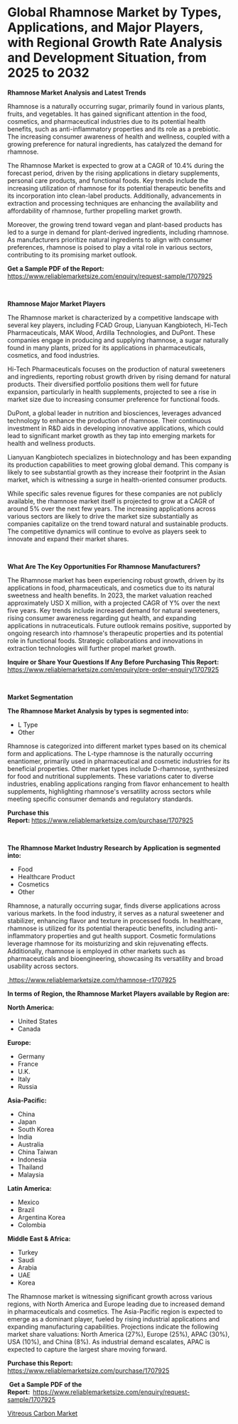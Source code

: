 <p><h1>Global Rhamnose Market by Types, Applications, and Major Players, with Regional Growth Rate Analysis and Development Situation, from 2025 to 2032</h1></p><p><strong>Rhamnose Market Analysis and Latest Trends</strong></p>
<p><p>Rhamnose is a naturally occurring sugar, primarily found in various plants, fruits, and vegetables. It has gained significant attention in the food, cosmetics, and pharmaceutical industries due to its potential health benefits, such as anti-inflammatory properties and its role as a prebiotic. The increasing consumer awareness of health and wellness, coupled with a growing preference for natural ingredients, has catalyzed the demand for rhamnose.</p><p>The Rhamnose Market is expected to grow at a CAGR of 10.4% during the forecast period, driven by the rising applications in dietary supplements, personal care products, and functional foods. Key trends include the increasing utilization of rhamnose for its potential therapeutic benefits and its incorporation into clean-label products. Additionally, advancements in extraction and processing techniques are enhancing the availability and affordability of rhamnose, further propelling market growth.</p><p>Moreover, the growing trend toward vegan and plant-based products has led to a surge in demand for plant-derived ingredients, including rhamnose. As manufacturers prioritize natural ingredients to align with consumer preferences, rhamnose is poised to play a vital role in various sectors, contributing to its promising market outlook.</p></p>
<p><strong>Get a Sample PDF of the Report:&nbsp;</strong> <a href="https://www.reliablemarketsize.com/enquiry/request-sample/1707925?utm_campaign=3509&utm_medium=2&utm_source=Github&utm_content=ia&utm_term=01042025&utm_id=rhamnose">https://www.reliablemarketsize.com/enquiry/request-sample/1707925</a></p>
<p>&nbsp;</p>
<p><strong>Rhamnose Major Market Players</strong></p>
<p><p>The Rhamnose market is characterized by a competitive landscape with several key players, including FCAD Group, Lianyuan Kangbiotech, Hi-Tech Pharmaceuticals, MAK Wood, Ardilla Technologies, and DuPont. These companies engage in producing and supplying rhamnose, a sugar naturally found in many plants, prized for its applications in pharmaceuticals, cosmetics, and food industries.</p><p>Hi-Tech Pharmaceuticals focuses on the production of natural sweeteners and ingredients, reporting robust growth driven by rising demand for natural products. Their diversified portfolio positions them well for future expansion, particularly in health supplements, projected to see a rise in market size due to increasing consumer preference for functional foods.</p><p>DuPont, a global leader in nutrition and biosciences, leverages advanced technology to enhance the production of rhamnose. Their continuous investment in R&D aids in developing innovative applications, which could lead to significant market growth as they tap into emerging markets for health and wellness products.</p><p>Lianyuan Kangbiotech specializes in biotechnology and has been expanding its production capabilities to meet growing global demand. This company is likely to see substantial growth as they increase their footprint in the Asian market, which is witnessing a surge in health-oriented consumer products.</p><p>While specific sales revenue figures for these companies are not publicly available, the rhamnose market itself is projected to grow at a CAGR of around 5% over the next few years. The increasing applications across various sectors are likely to drive the market size substantially as companies capitalize on the trend toward natural and sustainable products. The competitive dynamics will continue to evolve as players seek to innovate and expand their market shares.</p></p>
<p>&nbsp;</p>
<p><strong>What Are The Key Opportunities For Rhamnose Manufacturers?</strong></p>
<p><p>The Rhamnose market has been experiencing robust growth, driven by its applications in food, pharmaceuticals, and cosmetics due to its natural sweetness and health benefits. In 2023, the market valuation reached approximately USD X million, with a projected CAGR of Y% over the next five years. Key trends include increased demand for natural sweeteners, rising consumer awareness regarding gut health, and expanding applications in nutraceuticals. Future outlook remains positive, supported by ongoing research into rhamnose's therapeutic properties and its potential role in functional foods. Strategic collaborations and innovations in extraction technologies will further propel market growth.</p></p>
<p><strong>Inquire or Share Your Questions If Any Before Purchasing This Report:</strong> <a href="https://www.reliablemarketsize.com/enquiry/pre-order-enquiry/1707925?utm_campaign=3509&utm_medium=2&utm_source=Github&utm_content=ia&utm_term=01042025&utm_id=rhamnose">https://www.reliablemarketsize.com/enquiry/pre-order-enquiry/1707925</a></p>
<p>&nbsp;</p>
<p><strong>Market Segmentation</strong></p>
<p><strong>The Rhamnose Market Analysis by types is segmented into:</strong></p>
<p><ul><li>L Type</li><li>Other</li></ul></p>
<p><p>Rhamnose is categorized into different market types based on its chemical form and applications. The L-type rhamnose is the naturally occurring enantiomer, primarily used in pharmaceutical and cosmetic industries for its beneficial properties. Other market types include D-rhamnose, synthesized for food and nutritional supplements. These variations cater to diverse industries, enabling applications ranging from flavor enhancement to health supplements, highlighting rhamnose's versatility across sectors while meeting specific consumer demands and regulatory standards.</p></p>
<p><strong>Purchase this Report:&nbsp;</strong><a href="https://www.reliablemarketsize.com/purchase/1707925?utm_campaign=3509&utm_medium=2&utm_source=Github&utm_content=ia&utm_term=01042025&utm_id=rhamnose">https://www.reliablemarketsize.com/purchase/1707925</a></p>
<p>&nbsp;</p>
<p><strong>The Rhamnose Market Industry Research by Application is segmented into:</strong></p>
<p><ul><li>Food</li><li>Healthcare Product</li><li>Cosmetics</li><li>Other</li></ul></p>
<p><p>Rhamnose, a naturally occurring sugar, finds diverse applications across various markets. In the food industry, it serves as a natural sweetener and stabilizer, enhancing flavor and texture in processed foods. In healthcare, rhamnose is utilized for its potential therapeutic benefits, including anti-inflammatory properties and gut health support. Cosmetic formulations leverage rhamnose for its moisturizing and skin rejuvenating effects. Additionally, rhamnose is employed in other markets such as pharmaceuticals and bioengineering, showcasing its versatility and broad usability across sectors.</p></p>
<p><a href="https://www.reliablemarketsize.com/rhamnose-r1707925?utm_campaign=3509&utm_medium=2&utm_source=Github&utm_content=ia&utm_term=01042025&utm_id=rhamnose">&nbsp;https://www.reliablemarketsize.com/rhamnose-r1707925</a></p>
<p><strong>In terms of Region, the Rhamnose Market Players available by Region are:</strong></p>
<p>
    <p> <strong> North America: </strong>
        <ul>
            <li>United States</li>
            <li>Canada</li>
        </ul>
        </p> 
    <p> <strong> Europe: </strong>
        <ul>
            <li>Germany</li>
            <li>France</li>
            <li>U.K.</li>
            <li>Italy</li>
            <li>Russia</li>
        </ul>
        </p> 
    <p> <strong> Asia-Pacific: </strong>
        <ul>
            <li>China</li>
            <li>Japan</li>
            <li>South Korea</li>
            <li>India</li>
            <li>Australia</li>
            <li>China Taiwan</li>
            <li>Indonesia</li>
            <li>Thailand</li>
            <li>Malaysia</li>
        </ul>
        </p> 
    <p> <strong> Latin America: </strong>
        <ul>
            <li>Mexico</li>
            <li>Brazil</li>
            <li>Argentina Korea</li>
            <li>Colombia</li>
        </ul>
        </p> 
    <p> <strong> Middle East & Africa: </strong>
        <ul>
            <li>Turkey</li>
            <li>Saudi</li>
            <li>Arabia</li>
            <li>UAE</li>
            <li>Korea</li>
        </ul>
    </p>
    </p>
<p><p>The Rhamnose market is witnessing significant growth across various regions, with North America and Europe leading due to increased demand in pharmaceuticals and cosmetics. The Asia-Pacific region is expected to emerge as a dominant player, fueled by rising industrial applications and expanding manufacturing capabilities. Projections indicate the following market share valuations: North America (27%), Europe (25%), APAC (30%), USA (10%), and China (8%). As industrial demand escalates, APAC is expected to capture the largest share moving forward.</p></p>
<p><strong>Purchase this Report: </strong><a href="https://www.reliablemarketsize.com/purchase/1707925?utm_campaign=3509&utm_medium=2&utm_source=Github&utm_content=ia&utm_term=01042025&utm_id=rhamnose">https://www.reliablemarketsize.com/purchase/1707925</a></p>
<p>&nbsp;<strong>Get a Sample PDF of the Report:&nbsp;&nbsp;</strong><a href="https://www.reliablemarketsize.com/enquiry/request-sample/1707925?utm_campaign=3509&utm_medium=2&utm_source=Github&utm_content=ia&utm_term=01042025&utm_id=rhamnose">https://www.reliablemarketsize.com/enquiry/request-sample/1707925</a></p>
<p><strong></strong></p>
<p><p><a href="https://github.com/siertnamba7u/Market-Research-Report-List-1/blob/main/vitreous-carbon-market.md?utm_campaign=3509&utm_medium=2&utm_source=Github&utm_content=ia&utm_term=01042025&utm_id=rhamnose">Vitreous Carbon Market</a></p></p>